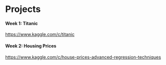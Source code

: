 # Projects

#### Week 1: Titanic
https://www.kaggle.com/c/titanic

#### Week 2: Housing Prices
https://www.kaggle.com/c/house-prices-advanced-regression-techniques
